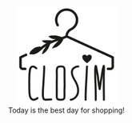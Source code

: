 <div style="text-align:center"><img src="logo.png" width="40%" height="40%"/><br> Today is the best day for shopping!</div>

